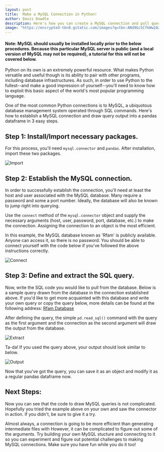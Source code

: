 ```yaml
---
layout: post
title:  Make a MySQL Connection in Python!
author: Davis Dowdle
description: Here's how you can create a MySQL connection and pull queries in Python.
image: "https://encrypted-tbn0.gstatic.com/images?q=tbn:ANd9GcSCfkWw2A2cc_wd__da3HxhRZOYTUBevkf0OA&usqp=CAU"
--- 
```


#### Note: MySQL should usually be installed locally prior to the below procedures. Because this particular MySQL server is public (and a local version of MySQL may not be required), a tutorial for this will not be covered below. 

Python on its own is an extremely powerful resource. What makes Python versatile and useful though is its ability to pair with other programs, including database infrastructures. As such, in order to use Python to the fullest--and make a good impression of yourself--you'll need to know how to exploit this basic aspect of the world's most popular programming language. 

One of the most common Python connections is to MySQL, a ubiquotous database management system operated through SQL commands. Here's how to establish a MySQL connection and draw query output into a pandas dataframe in 3 easy steps.

## Step 1: Install/Import necessary packages.

For this process, you'll need `mysql.connector` and `pandas`. After installation, import these two packages.

![Import]({{site.url}}.{{site.baseurl}}/assets/images/blogpic1.png)

## Step 2: Establish the MySQL connection.

In order to successfully establish the connection, you'll need at least the host and user associated with the MySQL database. Many require a password and some a port number. Ideally, the database will also be known to jump right into querying.

Use the `connect` method of the `mysql.connector` object and supply the necessary arguments (host, user, password, port, database, etc.) to make the connection. Assigning the connection to an object is the most efficient.

In this example, the MySQL database known as 'Rfam' is publicly available. Anyone can access it, so there is no password. You should be able to connect yourself with the code below if you've followed the above instructions correctly.

![Connect]({{site.url}}/{{site.baseurl}}/assets/images/blogpic2.png)

## Step 3: Define and extract the SQL query.

Now, write the SQL code you would like to pull from the database. Below is a sample query drawn from the database in the connection established above. If you'd like to get more acquainted with this database and write your own query or copy the query below, more details can be found at the following address: <a href="https://docs.rfam.org/en/latest/database.html" target="_blank">Rfam Database</a>

After defining the query, the simple `pd.read_sql()` command with the query as the first argument and the connection as the second argument will draw the output from the database.

![Extract]({{site.url}}/{{site.baseurl}}/assets/images/blogpic3.png)

Ta-da! If you used the query above, your output should look similar to below. 

![Output]({{site.url}}/{{site.baseurl}}/assets/images/blogpic4.png)

Now that you've got the query, you can save it as an object and modify it as a regular pandas dataframe now. 

## Next Steps:

Now you can see that the code to draw MySQL queries is not complicated. Hopefully you tried the example above on your own and saw the connector in action. If you didn't, be sure to give it a try. 

Almost always, a connection is going to be more efficient than generating intermediate files with However, it can be complicated to figure out some of the arguments. Try building your own MySQL stucture and connecting to it so you can experiment and figure out potential challenges to making MySQL connections. Make sure you have fun while you do it too!